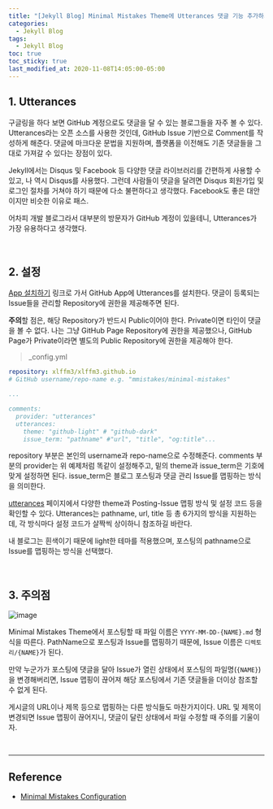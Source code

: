 ```yaml
---
title: "[Jekyll Blog] Minimal Mistakes Theme에 Utterances 댓글 기능 추가하기"
categories:
  - Jekyll Blog
tags:
  - Jekyll Blog
toc: true
toc_sticky: true
last_modified_at: 2020-11-08T14:05:00-05:00
---
```


## 1. Utterances

구글링을 하다 보면 GitHub 계정으로도 댓글을 달 수 있는 블로그들을 자주 볼 수 있다. Utterances라는 오픈 소스를 사용한 것인데, GitHub Issue 기반으로 Comment를 작성하게 해준다. 댓글에 마크다운 문법을 지원하며, 플랫폼을 이전해도 기존 댓글들을 그대로 가져갈 수 있다는 장점이 있다.

Jekyll에서는 Disqus 및 Facebook 등 다양한 댓글 라이브러리를 간편하게 사용할 수 있고, 나 역시 Disqus를 사용했다. 그런데 사람들이 댓글을 달려면 Disqus 회원가입 및 로그인 절차를 거쳐야 하기 때문에 다소 불편하다고 생각했다. Facebook도 좋은 대안이지만 비슷한 이유로 패스.

어차피 개발 블로그라서 대부분의 방문자가 GitHub 계정이 있을테니, Utterances가 가장 유용하다고 생각했다.

<br>

## 2. 설정

[App 설치하기](https://github.com/apps/utterances) 링크로 가서 GitHub App에 Utterances를 설치한다. 댓글이 등록되는 Issue들을 관리할 Repository에 권한을 제공해주면 된다.

**주의**할 점은, 해당 Repository가 반드시 Public이어야 한다. Private이면 타인이 댓글을 볼 수 없다. 나는 그냥 GitHub Page Repository에 권한을 제공했으나, GitHub Page가 Private이라면 별도의 Public Repository에 권한을 제공해야 한다.

> _config.yml

```yml
repository: xlffm3/xlffm3.github.io
# GitHub username/repo-name e.g. "mmistakes/minimal-mistakes"

...

comments:
  provider: "utterances"
  utterances:
    theme: "github-light" # "github-dark"
    issue_term: "pathname" #"url", "title", "og:title"...
```

repository 부분은 본인의 username과 repo-name으로 수정해준다. comments 부분의 provider는 위 예제처럼 똑같이 설정해주고, 밑의 theme과 issue_term은 기호에 맞게 설정하면 된다. issue_term은 블로그 포스팅과 댓글 관리 Issue를 맵핑하는 방식을 의미한다.  

[utterances](https://utteranc.es/) 페이지에서 다양한 theme과 Posting-Issue 맵핑 방식 및 설정 코드 등을 확인할 수 있다. Utterances는 pathname, url, title 등 총 6가지의 방식을 지원하는데, 각 방식마다 설정 코드가 살짝씩 상이하니 참조하길 바란다.

내 블로그는 흰색이기 때문에 light한 테마를 적용했으며, 포스팅의 pathname으로 Issue를 맵핑하는 방식을 선택했다.

<br>

## 3. 주의점

![image](https://user-images.githubusercontent.com/56240505/98458204-76cd9c80-21d1-11eb-9a36-a0936a39d524.png)

Minimal Mistakes Theme에서 포스팅할 때 파일 이름은 ```YYYY-MM-DD-{NAME}.md``` 형식을 따른다. PathName으로 포스팅과 Issue를 맵핑하기 때문에, Issue 이름은 ```디렉토리/{NAME}```가 된다.

만약 누군가가 포스팅에 댓글을 달아 Issue가 열린 상태에서 포스팅의 파일명(```{NAME}```)을 변경해버리면, Issue 맵핑이 끊어져 해당 포스팅에서 기존 댓글들을 더이상 참조할 수 없게 된다.

게시글의 URL이나 제목 등으로 맵핑하는 다른 방식들도 마찬가지이다. URL 및 제목이 변경되면 Issue 맵핑이 끊어지니, 댓글이 달린 상태에서 파일 수정할 때 주의를 기울이자.

<br>

---

## Reference

* [Minimal Mistakes Configuration](https://mmistakes.github.io/minimal-mistakes/docs/configuration/#utterances-comments)
